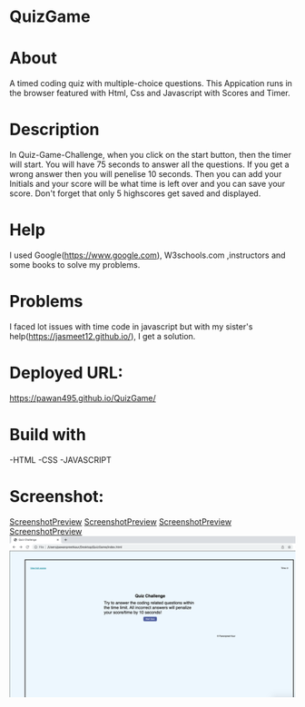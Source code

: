 # QuizGame
# About
A timed coding quiz with multiple-choice questions. This Appication runs in the browser featured with Html, Css and Javascript with Scores and Timer.

# Description
In Quiz-Game-Challenge, when you click on the start button, then the timer will start. You will have 75 seconds to answer all the questions. If you get a wrong answer then you will penelise 10 seconds. Then you can add your Initials and your score will be what time is left over and you can save your score. Don't forget that only 5 highscores get saved and displayed.

# Help
I used Google(https://www.google.com), W3schools.com ,instructors and some books to solve my problems.

# Problems
I faced lot issues with time code in javascript but with my sister's help(https://jasmeet12.github.io/), I get a solution.

# Deployed URL:
https://pawan495.github.io/QuizGame/

# Build with
-HTML
-CSS
-JAVASCRIPT


# Screenshot:

[ScreenshotPreview](./assets/image/pic1.png)
[ScreenshotPreview](./assets/image/pic2.png)
[ScreenshotPreview](./assets/image/pic3.png)
[ScreenshotPreview](./assets/image/pic4.png)
![ScreenshotPreview](./assets/image/pic1.png)

